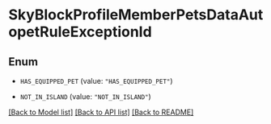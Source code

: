 # SkyBlockProfileMemberPetsDataAutopetRuleExceptionId

## Enum


* `HAS_EQUIPPED_PET` (value: `"HAS_EQUIPPED_PET"`)

* `NOT_IN_ISLAND` (value: `"NOT_IN_ISLAND"`)


[[Back to Model list]](../README.md#documentation-for-models) [[Back to API list]](../README.md#documentation-for-api-endpoints) [[Back to README]](../README.md)


